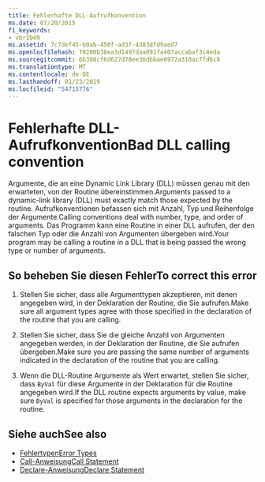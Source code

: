 ```yaml
---
title: Fehlerhafte DLL-Aufrufkonvention
ms.date: 07/20/2015
f1_keywords:
- vbrID49
ms.assetid: 7c7def45-b0ab-450f-ad3f-4383dfd9aed7
ms.openlocfilehash: 70200b38ea3d1497daa091fa407accabaf3c4eda
ms.sourcegitcommit: 6b308cf6d627d78ee36dbbae8972a310ac7fd6c8
ms.translationtype: MT
ms.contentlocale: de-DE
ms.lasthandoff: 01/23/2019
ms.locfileid: "54715776"
---
```

# <a name="bad-dll-calling-convention"></a><span data-ttu-id="158ed-102">Fehlerhafte DLL-Aufrufkonvention</span><span class="sxs-lookup"><span data-stu-id="158ed-102">Bad DLL calling convention</span></span>
<span data-ttu-id="158ed-103">Argumente, die an eine Dynamic Link Library (DLL) müssen genau mit den erwarteten, von der Routine übereinstimmen.</span><span class="sxs-lookup"><span data-stu-id="158ed-103">Arguments passed to a dynamic-link library (DLL) must exactly match those expected by the routine.</span></span> <span data-ttu-id="158ed-104">Aufrufkonventionen befassen sich mit Anzahl, Typ und Reihenfolge der Argumente.</span><span class="sxs-lookup"><span data-stu-id="158ed-104">Calling conventions deal with number, type, and order of arguments.</span></span> <span data-ttu-id="158ed-105">Das Programm kann eine Routine in einer DLL aufrufen, der den falschen Typ oder die Anzahl von Argumenten übergeben wird.</span><span class="sxs-lookup"><span data-stu-id="158ed-105">Your program may be calling a routine in a DLL that is being passed the wrong type or number of arguments.</span></span>  
  
## <a name="to-correct-this-error"></a><span data-ttu-id="158ed-106">So beheben Sie diesen Fehler</span><span class="sxs-lookup"><span data-stu-id="158ed-106">To correct this error</span></span>  
  
1.  <span data-ttu-id="158ed-107">Stellen Sie sicher, dass alle Argumenttypen akzeptieren, mit denen angegeben wird, in der Deklaration der Routine, die Sie aufrufen.</span><span class="sxs-lookup"><span data-stu-id="158ed-107">Make sure all argument types agree with those specified in the declaration of the routine that you are calling.</span></span>  
  
2.  <span data-ttu-id="158ed-108">Stellen Sie sicher, dass Sie die gleiche Anzahl von Argumenten angegeben werden, in der Deklaration der Routine, die Sie aufrufen übergeben.</span><span class="sxs-lookup"><span data-stu-id="158ed-108">Make sure you are passing the same number of arguments indicated in the declaration of the routine that you are calling.</span></span>  
  
3.  <span data-ttu-id="158ed-109">Wenn die DLL-Routine Argumente als Wert erwartet, stellen Sie sicher, dass `ByVal` für diese Argumente in der Deklaration für die Routine angegeben wird.</span><span class="sxs-lookup"><span data-stu-id="158ed-109">If the DLL routine expects arguments by value, make sure `ByVal` is specified for those arguments in the declaration for the routine.</span></span>  
  
## <a name="see-also"></a><span data-ttu-id="158ed-110">Siehe auch</span><span class="sxs-lookup"><span data-stu-id="158ed-110">See also</span></span>
- [<span data-ttu-id="158ed-111">Fehlertypen</span><span class="sxs-lookup"><span data-stu-id="158ed-111">Error Types</span></span>](../../../visual-basic/programming-guide/language-features/error-types.md)
- [<span data-ttu-id="158ed-112">Call-Anweisung</span><span class="sxs-lookup"><span data-stu-id="158ed-112">Call Statement</span></span>](../../../visual-basic/language-reference/statements/call-statement.md)
- [<span data-ttu-id="158ed-113">Declare-Anweisung</span><span class="sxs-lookup"><span data-stu-id="158ed-113">Declare Statement</span></span>](../../../visual-basic/language-reference/statements/declare-statement.md)
